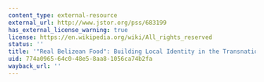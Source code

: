 ```yaml
---
content_type: external-resource
external_url: http://www.jstor.org/pss/683199
has_external_license_warning: true
license: https://en.wikipedia.org/wiki/All_rights_reserved
status: ''
title: '"Real Belizean Food": Building Local Identity in the Transnational Caribbean'
uid: 774a0965-64c0-48e5-8aa8-1056ca74b2fa
wayback_url: ''
---
```

